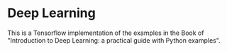 # Deep Learning
This is a Tensorflow implementation of the examples in the Book of "Introduction to Deep Learning: a practical guide with Python examples".
